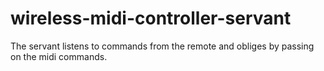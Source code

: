 # wireless-midi-controller-servant
The servant listens to commands from the remote and obliges by passing on the midi commands.
